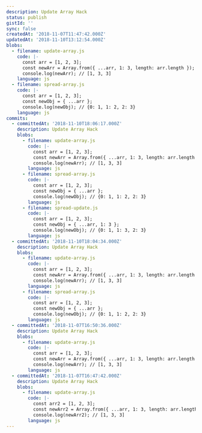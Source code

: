 ```yaml
---
description: Update Array Hack
status: publish
gistId: ''
sync: false
createdAt: '2018-11-07T11:47:42.000Z'
updatedAt: '2018-11-10T13:12:54.000Z'
blobs:
  - filename: update-array.js
    code: |-
      const arr = [1, 2, 3];
      const newArr = Array.from({ ...arr, 1: 3, length: arr.length });
      console.log(newArr); // [1, 3, 3]
    language: js
  - filename: spread-array.js
    code: |-
      const arr = [1, 2, 3];
      const newObj = { ...arr };
      console.log(newObj); // {0: 1, 1: 2, 2: 3}
    language: js
commits:
  - committedAt: '2018-11-10T18:06:17.000Z'
    description: Update Array Hack
    blobs:
      - filename: update-array.js
        code: |-
          const arr = [1, 2, 3];
          const newArr = Array.from({ ...arr, 1: 3, length: arr.length });
          console.log(newArr); // [1, 3, 3]
        language: js
      - filename: spread-array.js
        code: |-
          const arr = [1, 2, 3];
          const newObj = { ...arr };
          console.log(newObj); // {0: 1, 1: 2, 2: 3}
        language: js
      - filename: spread-update.js
        code: |-
          const arr = [1, 2, 3];
          const newObj = { ...arr, 1: 3 };
          console.log(newObj); // {0: 1, 1: 3, 2: 3}
        language: js
  - committedAt: '2018-11-10T18:04:34.000Z'
    description: Update Array Hack
    blobs:
      - filename: update-array.js
        code: |-
          const arr = [1, 2, 3];
          const newArr = Array.from({ ...arr, 1: 3, length: arr.length });
          console.log(newArr); // [1, 3, 3]
        language: js
      - filename: spread-array.js
        code: |-
          const arr = [1, 2, 3];
          const newObj = { ...arr };
          console.log(newObj); // {0: 1, 1: 2, 2: 3}
        language: js
  - committedAt: '2018-11-07T16:50:36.000Z'
    description: Update Array Hack
    blobs:
      - filename: update-array.js
        code: |-
          const arr = [1, 2, 3];
          const newArr = Array.from({ ...arr, 1: 3, length: arr.length });
          console.log(newArr); // [1, 3, 3]
        language: js
  - committedAt: '2018-11-07T16:47:42.000Z'
    description: Update Array Hack
    blobs:
      - filename: update-array.js
        code: |-
          const arr2 = [1, 2, 3];
          const newArr2 = Array.from({ ...arr, 1: 3, length: arr.length });
          console.log(newArr2); // [1, 3, 3]
        language: js
---
```

